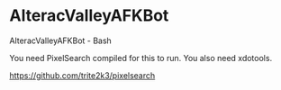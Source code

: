 # AlteracValleyAFKBot
AlteracValleyAFKBot - Bash

You need PixelSearch compiled for this to run. You also need xdotools.

https://github.com/trite2k3/pixelsearch
